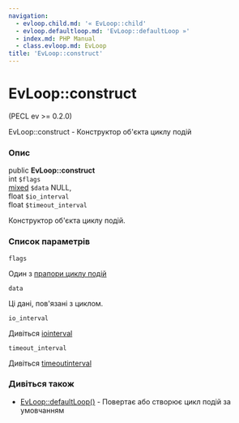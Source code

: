```yaml
---
navigation:
  - evloop.child.md: '« EvLoop::child'
  - evloop.defaultloop.md: 'EvLoop::defaultLoop »'
  - index.md: PHP Manual
  - class.evloop.md: EvLoop
title: 'EvLoop::construct'
---
```

# EvLoop::construct

(PECL ev >= 0.2.0)

EvLoop::construct - Конструктор об'єкта циклу подій

### Опис

public **EvLoop::construct**  
int `$flags`  
[mixed](language.types.declarations.md#language.types.declarations.mixed) `$data` NULL,  
float `$io_interval`  
float `$timeout_interval`

Конструктор об'єкта циклу подій.

### Список параметрів

`flags`

Один з [прапори циклу подій](class.ev.md#ev.constants.loop-flags)

`data`

Ці дані, пов'язані з циклом.

`io_interval`

Дивіться [іоinterval](class.evloop.md#evloop.props.io-interval)

`timeout_interval`

Дивіться [timeoutinterval](class.evloop.md#evloop.props.timeout-interval)

### Дивіться також

-   [EvLoop::defaultLoop()](evloop.defaultloop.md) - Повертає або створює цикл подій за умовчанням
